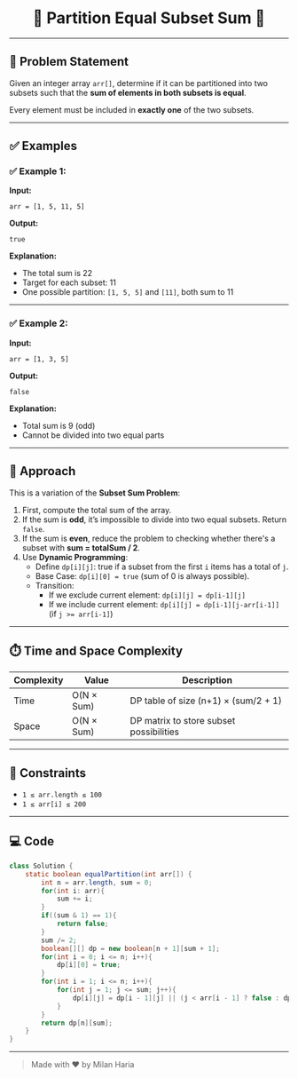 <h1 align="center">🧩 Partition Equal Subset Sum 🧩</h1>

---

## 📝 Problem Statement

Given an integer array `arr[]`, determine if it can be partitioned into two subsets such that the **sum of elements in both subsets is equal**.

Every element must be included in **exactly one** of the two subsets.

---

## ✅ Examples

### ✅ Example 1:

**Input:**  
```
arr = [1, 5, 11, 5]
```

**Output:**  
```
true
```

**Explanation:**  
- The total sum is 22  
- Target for each subset: 11  
- One possible partition: `[1, 5, 5]` and `[11]`, both sum to 11

---

### ✅ Example 2:

**Input:**  
```
arr = [1, 3, 5]
```

**Output:**  
```
false
```

**Explanation:**  
- Total sum is 9 (odd)  
- Cannot be divided into two equal parts

---

## 🧠 Approach

This is a variation of the **Subset Sum Problem**:

1. First, compute the total sum of the array.  
2. If the sum is **odd**, it’s impossible to divide into two equal subsets. Return `false`.  
3. If the sum is **even**, reduce the problem to checking whether there's a subset with **sum = totalSum / 2**.
4. Use **Dynamic Programming**:
   - Define `dp[i][j]`: true if a subset from the first `i` items has a total of `j`.
   - Base Case: `dp[i][0] = true` (sum of 0 is always possible).
   - Transition:
     - If we exclude current element: `dp[i][j] = dp[i-1][j]`
     - If we include current element: `dp[i][j] = dp[i-1][j-arr[i-1]]` (if `j >= arr[i-1]`)

---

## ⏱️ Time and Space Complexity

| Complexity | Value                     | Description                            |
|------------|---------------------------|----------------------------------------|
| Time       | O(N × Sum)                | DP table of size (n+1) × (sum/2 + 1)   |
| Space      | O(N × Sum)                | DP matrix to store subset possibilities|

---

## 🎯 Constraints

- `1 ≤ arr.length ≤ 100`  
- `1 ≤ arr[i] ≤ 200`  

---

## 💻 Code

```java
class Solution {
    static boolean equalPartition(int arr[]) {
        int n = arr.length, sum = 0;
        for(int i: arr){
            sum += i;
        }
        if((sum & 1) == 1){
            return false;
        }
        sum /= 2;
        boolean[][] dp = new boolean[n + 1][sum + 1];
        for(int i = 0; i <= n; i++){
            dp[i][0] = true;
        }
        for(int i = 1; i <= n; i++){
            for(int j = 1; j <= sum; j++){
                dp[i][j] = dp[i - 1][j] || (j < arr[i - 1] ? false : dp[i - 1][j - arr[i - 1]]);
            }
        }
        return dp[n][sum];
    }
}
```

---

> Made with ❤️ by Milan Haria
